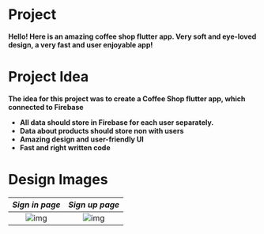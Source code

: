 # Project
**Hello! Here is an amazing coffee shop flutter app. Very soft and eye-loved design, a very fast and user enjoyable app!** 
# Project Idea

**The idea for this project was to create a Coffee Shop flutter app, which connected to Firebase**
* **All data should store in Firebase for each user separately.**
* **Data about products should store non with users**
* **Amazing design and user-friendly UI**
* **Fast and right written code**

# Design Images 
***Sign in page***            |  ***Sign up page***
:-------------------------------:|:-------------------------------:
![img](https://user-images.githubusercontent.com/45388866/151715771-96a9e643-70ac-4a20-820c-9deb447007f3.png)  |  ![img](https://user-images.githubusercontent.com/45388866/151715772-abe79339-ffc0-40c3-a22f-2fba13ae5e62.png)
